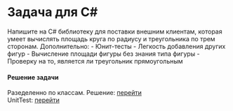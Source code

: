 <H1>Задача для C#</H1>
Напишите на C# библиотеку для поставки внешним клиентам, которая умеет вычислять площадь круга по радиусу и треугольника по трем сторонам.
Дополнительно:
- Юнит-тесты
- Легкость добавления других фигур
- Вычисление площади фигуры без знания типа фигуры
- Проверку на то, является ли треугольник прямоугольным

<h4>Решение задачи</h4>
Разеделенно по классам. Решение: <a href="https://github.com/Anton31312/HHTestSkill/tree/master/HHTestSkill">перейти</a>
<br>UnitTest: <a href="https://github.com/Anton31312/HHTestSkill/blob/master/TestProject/UnitTest.cs">перейти</a></br>
